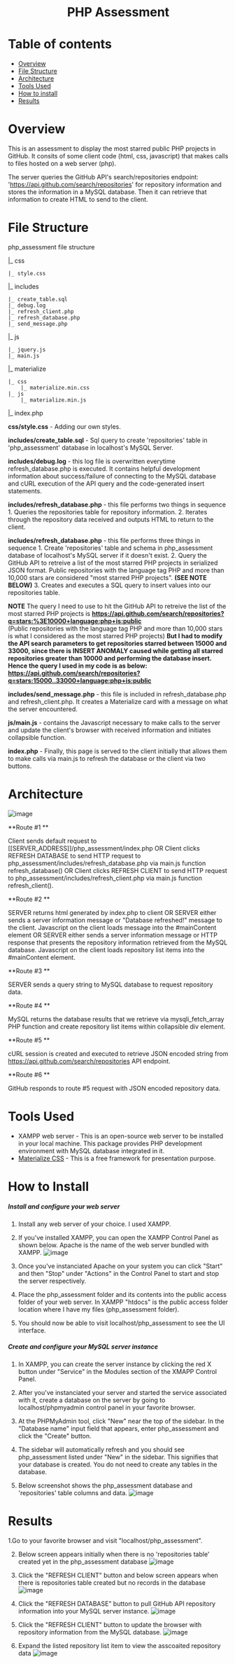 <p align="center">
  <h1 align="center">PHP Assessment</h1></p>

# Table of contents

- [Overview](#overview)
- [File Structure](#file-structure)
- [Architecture](#architecture)
- [Tools Used](#tools-used)
- [How to install](#how-to-install)
- [Results](#results)

# Overview

This is an assessment to display the most starred public PHP projects in GitHub. It consits of some client code (html, css, javascript) that makes calls to files hosted on a web server (php). 

The server queries the GitHub API's search/repositories endpoint: 'https://api.github.com/search/repositories' for repository information and stores the information in a MySQL database. Then it can retrieve that information to create HTML to send to the client.

# File Structure

php_assessment file structure

  |_ css
  
    |_ style.css 
    
  |_ includes
  
    |_ create_table.sql
    |_ debug.log
    |_ refresh_client.php
    |_ refresh_database.php
    |_ send_message.php    
    
  |_ js
  
    |_ jquery.js    
    |_ main.js 
    
  |_ materialize
  
    |_ css
        |_ materialize.min.css
    |_ js
        |_ materialize.min.js 
        
  |_ index.php

**css/style.css** - Adding our own styles.

**includes/create_table.sql** - Sql query to create 'repositories' table in 'php_assessment' database in localhost's MySQL Server.

**includes/debug.log** - this log file is overwritten everytime refresh_database.php is executed. It contains helpful development information about success/failure of connecting to the MySQL database and cURL execution of the API query and the code-generated insert statements.

**includes/refresh_database.php** - this file performs two things in sequence
    1. Queries the repositories table for repository information.
    2. Iterates through the repository data received and outputs HTML to return to the client.

**includes/refresh_database.php** - this file performs three things in sequence
    1. Create 'repositories' table and schema in php_assessment database of localhost's MySQL server if it doesn't exist.
    2. Query the GitHub API to retreive a list of the most starred PHP projects in serialized JSON format. Public repositories with the language tag PHP and more than 10,000 stars are considered "most starred PHP projects". **(SEE NOTE BELOW)**
    3. Creates and executes a SQL query to insert values into our repositories table.
    
**NOTE**
    The query I need to use to hit the GitHub API to retreive the list of the most starred PHP projects is 
   **https://api.github.com/search/repositories?q=stars:%3E10000+language:php+is:public**   
(Public repositories with the language tag PHP and more than 10,000 stars is what I considered as the most starred PHP projects)
    **But I had to modify the API search parameters to get repositories starred between 15000 and 33000, since there is INSERT ANOMALY caused while getting all starred repositories greater than 10000 and performing the database insert. Hence the query I used in my code is as below: 
    https://api.github.com/search/repositories?q=stars:15000..33000+language:php+is:public**
    
**includes/send_message.php** - this file is included in refresh_database.php and refresh_client.php. It creates a Materialize card with a message on what the server encountered.

**js/main.js** - contains the Javascript necessary to make calls to the server and update the client's browser with received information and initiates collapsible function.

**index.php** - Finally, this page is served to the client initially that allows them to make calls via main.js to refresh the database or the client via two buttons.

# Architecture

![image](https://user-images.githubusercontent.com/7216897/133654717-2a9486a3-2139-46e9-816a-e38fde2edb6a.png)

**Route #1 **

  Client sends default request to [[SERVER_ADDRESS]]/php_assessment/index.php
  OR
  Client clicks REFRESH DATABASE to send HTTP request to php_assessment/includes/refresh_database.php via main.js function refresh_database()
  OR
  Client clicks REFRESH CLIENT to send HTTP request to php_assessment/includes/refresh_client.php via main.js function refresh_client().
  
**Route #2 **

  SERVER returns html generated by index.php to client
  OR
  SERVER either sends a server information message or "Database refreshed!" message to the client. Javascript on the client loads message into the #mainContent element
  OR
  SERVER either sends a server information message or HTTP response that presents the repository information retrieved from the MySQL database. Javascript on the client loads repository list items into the #mainContent element.
  
**Route #3 **

  SERVER sends a query string to MySQL database to request repository data.
  
**Route #4 **

  MySQL returns the database results that we retrieve via mysqli_fetch_array PHP function and create repository list items within collapsible div element. 
  
**Route #5 **

  cURL session is created and executed to retrieve JSON encoded string from https://api.github.com/search/repositories API endpoint.
  
**Route #6 **

  GitHub responds to route #5 request with JSON encoded repository data.

# Tools Used

<ul>
  <li>XAMPP web server - This is an open-source web server to be installed in your local machine. This package provides PHP development environment with MySQL database integrated in it.</li>
  <li><a href="https://materializecss.com/" target="_blank">Materialize CSS</a> - This is a free framework for presentation purpose.</li>
</ul>

# How to Install

<h5>Install and configure your web server</h5>

1. Install any web server of your choice. I used XAMPP.

2. If you've installed XAMPP, you can open the XAMPP Control Panel as shown below. Apache is the name of the web server bundled with XAMPP.
![image](https://user-images.githubusercontent.com/7216897/133658155-27c78be9-7ad1-4558-b18f-0411cfd5a236.png)

3. Once you've instanciated Apache on your system you can click "Start" and then "Stop" under "Actions" in the Control Panel to start and stop the server respectively.

4. Place the php_assessment folder and its contents into the public access folder of your web server. In XAMPP "htdocs" is the public access folder location where I have my files (php_assessment folder).

5. You should now be able to visit localhost/php_assessment to see the UI interface.

<h5>Create and configure your MySQL server instance</h5>

1. In XAMPP, you can create the server instance by clicking the red X button under "Service" in the Modules section of the XMAPP Control Panel.

2. After you've instanciated your server and started the service associated with it, create a database on the server by going to localhost/phpmyadmin control panel in your favorite browser.

3. At the PHPMyAdmin tool, click "New" near the top of the sidebar. In the "Database name" input field that appears, enter php_assessment and click the "Create" button.

4. The sidebar will automatically refresh and you should see php_assessment listed under "New" in the sidebar. This signifies that your database is created. You do not need to create any tables in the database.

5. Below screenshot shows the php_assessment database and 'repositories' table columns and data.
![image](https://user-images.githubusercontent.com/7216897/133660863-5d18420f-2df7-406d-ab95-a7ffea1cfc7f.png)

# Results

1.Go to your favorite browser and visit "localhost/php_assessment".

2. Below screen appears initially when there is no 'repositories table' created yet in the php_assessment database
![image](https://user-images.githubusercontent.com/7216897/133661390-d20fbd1c-ad4d-4da8-93c2-dea4816ce223.png)

3. Click the "REFRESH CLIENT" button and below screen appears when there is repositories table created but no records in the database
![image](https://user-images.githubusercontent.com/7216897/133661166-5de0d394-347d-423b-b4b8-4f2e5d4291f7.png)

4. Click the "REFRESH DATABASE" button to pull GitHub API repository information into your MySQL server instance.
![image](https://user-images.githubusercontent.com/7216897/133660433-71358a16-c24e-47e0-9ef8-9aa910a351a4.png)

5. Click the "REFRESH CLIENT" button to update the browser with repository information from the MySQL database.
![image](https://user-images.githubusercontent.com/7216897/133660505-4f750753-3a6f-4158-b024-e326952a2928.png)

6. Expand the listed repository list item to view the asscoaited repository data
![image](https://user-images.githubusercontent.com/7216897/133660700-735a3316-0a91-49c1-85e1-f2bb264df379.png)





